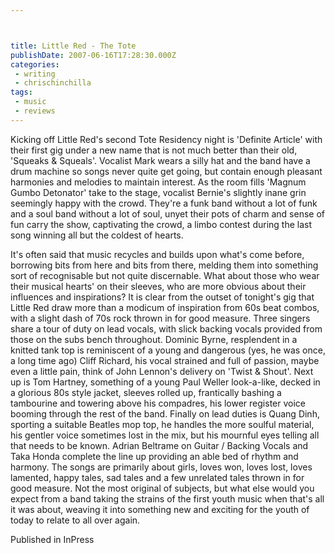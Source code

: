```yaml
---



title: Little Red - The Tote
publishDate: 2007-06-16T17:28:30.000Z
categories:
 - writing
 - chrischinchilla
tags: 
 - music 
 - reviews
---
```


Kicking off Little Red's second Tote Residency night is 'Definite Article' with their first gig under a new name that is not much better than their old, 'Squeaks & Squeals'. Vocalist Mark wears a silly hat and the band have a drum machine so songs never quite get going, but contain enough pleasant harmonies and melodies to maintain interest. As the room fills 'Magnum Gumbo Detonator' take to the stage, vocalist Bernie's slightly inane grin seemingly happy with the crowd. They're a funk band without a lot of funk and a soul band without a lot of soul, unyet their pots of charm and sense of fun carry the show, captivating the crowd, a limbo contest during the last song winning all but the coldest of hearts.

It's often said that music recycles and builds upon what's come before, borrowing bits from here and bits from there, melding them into something sort of recognisable but not quite discernable. What about those who wear their musical hearts' on their sleeves, who are more obvious about their influences and inspirations? It is clear from the outset of tonight's gig that Little Red draw more than a modicum of inspiration from 60s beat combos, with a slight dash of 70s rock thrown in for good measure. Three singers share a tour of duty on lead vocals, with slick backing vocals provided from those on the subs bench throughout. Dominic Byrne, resplendent in a knitted tank top is reminiscent of a young and dangerous (yes, he was once, a long time ago) Cliff Richard, his vocal strained and full of passion, maybe even a little pain, think of John Lennon's delivery on 'Twist & Shout'. Next up is Tom Hartney, something of a young Paul Weller look-a-like, decked in a glorious 80s style jacket, sleeves rolled up, frantically bashing a tambourine and towering above his compadres, his lower register voice booming through the rest of the band. Finally on lead duties is Quang Dinh, sporting a suitable Beatles mop top, he handles the more soulful material, his gentler voice sometimes lost in the mix, but his mournful eyes telling all that needs to be known. Adrian Beltrame on Guitar / Backing Vocals and Taka Honda complete the line up providing an able bed of rhythm and harmony. The songs are primarily about girls, loves won, loves lost, loves lamented, happy tales, sad tales and a few unrelated tales thrown in for good measure. Not the most original of subjects, but what else would you expect from a band taking the strains of the first youth music when that's all it was about, weaving it into something new and exciting for the youth of today to relate to all over again.

Published in InPress
